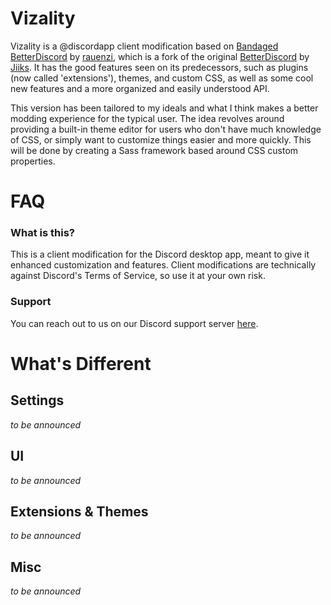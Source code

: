 # Vizality

Vizality is a @discordapp client modification based on [Bandaged BetterDiscord](https://github.com/rauenzi/BetterDiscordApp) by [rauenzi](https://github.com/rauenzi), which is a fork of the original [BetterDiscord](https://github.com/Jiiks/BetterDiscordApp) by [Jiiks](https://github.com/Jiiks). It has the good features seen on its predecessors, such as plugins (now called 'extensions'), themes, and custom CSS, as well as some cool new features and a more organized and easily understood API.

This version has been tailored to my ideals and what I think makes a better modding experience for the typical user. The idea revolves around providing a built-in theme editor for users who don't have much knowledge of CSS, or simply want to customize things easier and more quickly. This will be done by creating a Sass framework based around CSS custom properties.

# FAQ

### What is this?

This is a client modification for the Discord desktop app, meant to give it enhanced customization and features. Client modifications are technically against Discord's Terms of Service, so use it at your own risk.

### Support

You can reach out to us on our Discord support server [here](https://discord.gg/42B8AC9).

# What's Different

## Settings
*to be announced*

## UI
*to be announced*

## Extensions & Themes
*to be announced*

## Misc
*to be announced*
